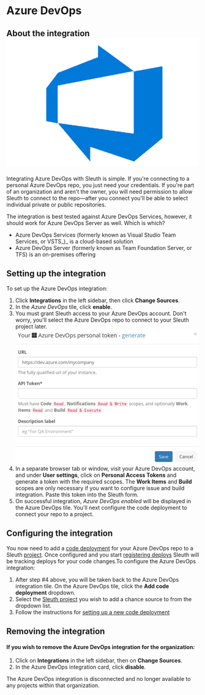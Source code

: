 # Azure DevOps

## About the integration ![](../../.gitbook/assets/devops.png) 

Integrating Azure DevOps with Sleuth is simple. If you're connecting to a personal Azure DevOps repo, you just need your credentials. If you're part of an organization and aren't the owner, you will need permission to allow Sleuth to connect to the repo—after you connect you'll be able to select individual private or public repositories.

The integration is best tested against Azure DevOps Services, however, it should work for Azure DevOps Server as well. Which is which?

* Azure DevOps Services (formerly known as Visual Studio Team Services, or VSTS_)_ is a cloud-based solution 
* Azure DevOps Server (formerly known as Team Foundation Server, or TFS) is an on-premises offering

## Setting up the integration

To set up the Azure DevOps integration: 

1. Click **Integrations** in the left sidebar, then click **Change Sources**. 
2. In the _Azure DevOps_ tile, click **enable**. 
3. You must grant Sleuth access to your Azure DevOps account.  Don't worry, you'll select the Azure DevOps repo to connect to your Sleuth project later. \
    ![](../../.gitbook/assets/screenshot-from-2021-08-23-15-14-43.png) 
4. In a separate browser tab or window, visit your Azure DevOps account, and under **User settings**, click on **Personal Access Tokens** and generate a token with the required scopes. The **Work Items** and **Build** scopes are only necessary if you want to configure issue and build integration. Paste this token into the Sleuth form. 
5. On successful integration, _Azure DevOps enabled_ will be displayed in the Azure DevOps tile. You'll next configure the code deployment to connect your repo to a project. 

## Configuring the integration

You now need to add a [code deployment](../../modeling-your-deployments/code-deployments/) for your Azure DevOps repo to a Sleuth [project](../../modeling-your-deployments/projects/). Once configured and you start [registering deploys](../../modeling-your-deployments/code-deployments/how-to-register-a-deploy.md) Sleuth will be tracking deploys for your code changes.To configure the Azure DevOps integration: 

1. After step #4 above, you will be taken back to the Azure DevOps integration tile. On the Azure DevOps tile, click the **Add code deployment** dropdown. 
2. Select the [Sleuth project](../../modeling-your-deployments/projects/) you wish to add a chance source to from the dropdown list. 
3. Follow the instructions for [setting up a new code deployment](../../settings/project/code-deployments.md)

## Removing the integration

#### If you wish to remove the **Azure DevOps** integration for the organization: 

1. Click on **Integrations** in the left sidebar, then on **Change Sources**. 
2. In the Azure DevOps integration card, click **disable**.

The Azure DevOps integration is disconnected and no longer available to any projects within that organization. 
